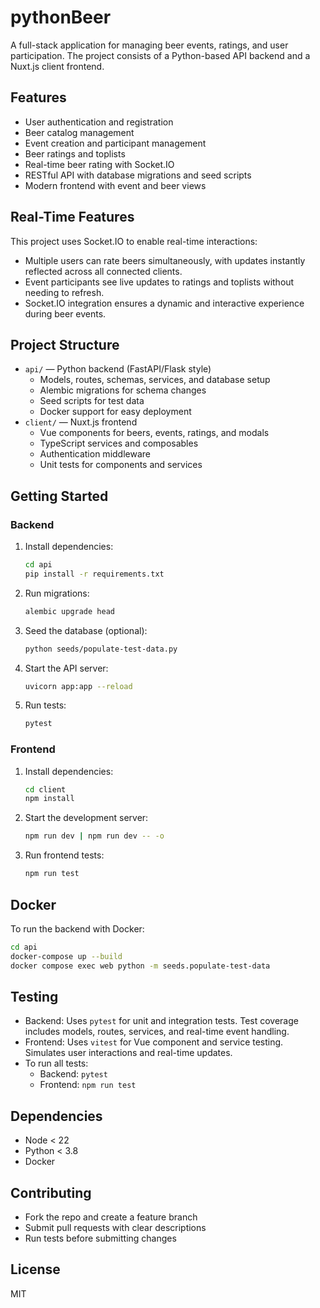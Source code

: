# pythonBeer

A full-stack application for managing beer events, ratings, and user participation. The project consists of a Python-based API backend and a Nuxt.js client frontend.

## Features

- User authentication and registration
- Beer catalog management
- Event creation and participant management
- Beer ratings and toplists
- Real-time beer rating with Socket.IO
- RESTful API with database migrations and seed scripts
- Modern frontend with event and beer views

## Real-Time Features

This project uses Socket.IO to enable real-time interactions:
- Multiple users can rate beers simultaneously, with updates instantly reflected across all connected clients.
- Event participants see live updates to ratings and toplists without needing to refresh.
- Socket.IO integration ensures a dynamic and interactive experience during beer events.

## Project Structure

- `api/` — Python backend (FastAPI/Flask style)
  - Models, routes, schemas, services, and database setup
  - Alembic migrations for schema changes
  - Seed scripts for test data
  - Docker support for easy deployment
- `client/` — Nuxt.js frontend
  - Vue components for beers, events, ratings, and modals
  - TypeScript services and composables
  - Authentication middleware
  - Unit tests for components and services

## Getting Started

### Backend

1. Install dependencies:
   ```bash
   cd api
   pip install -r requirements.txt
   ```
2. Run migrations:
   ```bash
   alembic upgrade head
   ```
3. Seed the database (optional):
   ```bash
   python seeds/populate-test-data.py
   ```
4. Start the API server:
   ```bash
   uvicorn app:app --reload
   ```
5. Run tests:
   ```bash
   pytest
   ```

### Frontend

1. Install dependencies:
   ```bash
   cd client
   npm install
   ```
2. Start the development server:
   ```bash
   npm run dev | npm run dev -- -o
   ```
3. Run frontend tests:
   ```bash
   npm run test
   ```

## Docker

To run the backend with Docker:
```bash
cd api
docker-compose up --build
docker compose exec web python -m seeds.populate-test-data
```

## Testing

- Backend: Uses `pytest` for unit and integration tests. Test coverage includes models, routes, services, and real-time event handling.
- Frontend: Uses `vitest` for Vue component and service testing. Simulates user interactions and real-time updates.
- To run all tests:
  - Backend: `pytest`
  - Frontend: `npm run test`

## Dependencies
- Node < 22
- Python < 3.8
- Docker

## Contributing

- Fork the repo and create a feature branch
- Submit pull requests with clear descriptions
- Run tests before submitting changes

## License

MIT
